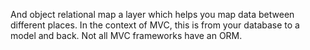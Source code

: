 And object relational map a layer which helps you map data between different places.
In the context of MVC, this is from your database to a model and back.
Not all MVC frameworks have an ORM.